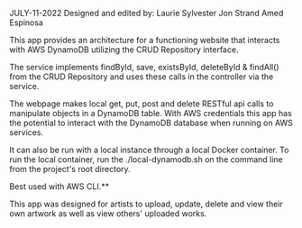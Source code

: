 JULY-11-2022 Designed and edited by: Laurie Sylvester Jon Strand Amed Espinosa

This app provides an architecture for a functioning website that interacts with AWS DynamoDB utilizing the CRUD Repository interface.

The service implements findById, save, existsById, deleteById & findAll() from the CRUD Repository and uses these calls in the controller via the service.

The webpage makes local get, put, post and delete RESTful api calls to manipulate objects in a DynamoDB table. With AWS credentials this app has the potential to interact with the DynamoDB database when running on AWS services.

It can also be run with a local instance through a local Docker container. To run the local container, run the ./local-dynamodb.sh on the command line from the project's root directory.

Best used with AWS CLI.**

This app was designed for artists to upload, update, delete and view their own artwork as well as view others' uploaded works.
